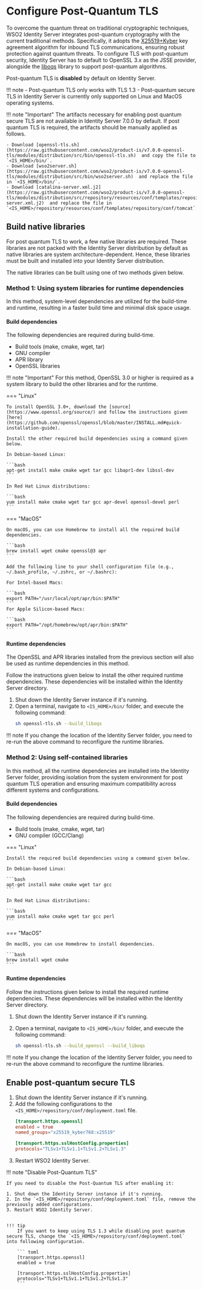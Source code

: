 # Configure Post-Quantum TLS

To overcome the quantum threat on traditional cryptographic techniques, WSO2 Identity Server integrates  post-quantum cryptography with the current traditional methods. Specifically, it adopts the [X25519+Kyber](https://datatracker.ietf.org/doc/draft-tls-westerbaan-xyber768d00/) key agreement algorithm for inbound TLS communications, ensuring robust protection against quantum threats. To configure TLS with post-quantum security, Identity Server has to default to OpenSSL 3.x as the JSSE provider, alongside the [liboqs](https://openquantumsafe.org/liboqs/) library to support post-quantum algorithms.

Post-quantum TLS is **disabled** by default on Identity Server.

!!! note
    - Post-quantum TLS only works with TLS 1.3
    - Post-quantum secure TLS in Identity Server is currently only supported on Linux and MacOS operating systems.

!!! note "Important"
    The artifacts necessary for enabling post quantum secure TLS are not available in Identity Server 7.0.0 by default. If post quantum TLS is required, the artifacts should be manually applied as follows.

    - Download [openssl-tls.sh](https://raw.githubusercontent.com/wso2/product-is/v7.0.0-openssl-tls/modules/distribution/src/bin/openssl-tls.sh)  and copy the file to `<IS_HOME>/bin/`.
    - Download [wso2server.sh](https://raw.githubusercontent.com/wso2/product-is/v7.0.0-openssl-tls/modules/distribution/src/bin/wso2server.sh)  and replace the file in `<IS_HOME>/bin/`.
    - Download [catalina-server.xml.j2](https://raw.githubusercontent.com/wso2/product-is/v7.0.0-openssl-tls/modules/distribution/src/repository/resources/conf/templates/repository/conf/tomcat/catalina-server.xml.j2)  and replace the file in `<IS_HOME>/repository/resources/conf/templates/repository/conf/tomcat`.

## Build native libraries

For post quantum TLS to work, a few native libraries are required. These libraries are not packed with the Identity Server distribution by default as native libraries are system architecture-dependent. Hence, these libraries must be built and installed into your Identity Server distribution.

The native libraries can be built using one of two methods given below.

### Method 1: Using system libraries for runtime dependencies

In this method, system-level dependencies are utilized for the build-time and runtime, resulting in a faster build time and minimal disk space usage.

#### Build dependencies

The following dependencies are required during build-time.

- Build tools (make, cmake, wget, tar)
- GNU compiler
- APR library
- OpenSSL libraries

!!! note "Important"
    For this method, OpenSSL 3.0 or higher is required as a system library to build the other libraries and for the runtime. 

=== "Linux"

    To install OpenSSL 3.0+, download the [source](https://www.openssl.org/source/) and follow the instructions given [here](https://github.com/openssl/openssl/blob/master/INSTALL.md#quick-installation-guide).

    Install the other required build dependencies using a command given below. 

    In Debian-based Linux:

    ```bash
    apt-get install make cmake wget tar gcc libapr1-dev libssl-dev
    ```

    In Red Hat Linux distributions:

    ```bash
    yum install make cmake wget tar gcc apr-devel openssl-devel perl
    ```

=== "MacOS"

    On macOS, you can use Homebrew to install all the required build dependencies.

    ```bash
    brew install wget cmake openssl@3 apr
    ```

    Add the following line to your shell configuration file (e.g., ~/.bash_profile, ~/.zshrc, or ~/.bashrc):

    For Intel-based Macs:

    ```bash
    export PATH="/usr/local/opt/apr/bin:$PATH"
    ```
    For Apple Silicon-based Macs:

    ```bash
    export PATH="/opt/homebrew/opt/apr/bin:$PATH"
    ```

#### Runtime dependencies

The OpenSSL and APR libraries installed from the previous section will also be used as runtime dependencies in this method.

Follow the instructions given below to install the other required runtime dependencies. These dependencies will be installed within the Identity Server directory.

1. Shut down the Identity Server instance if it's running.
2. Open a terminal, navigate to `<IS_HOME>/bin/` folder, and execute the following command:
    ```bash
    sh openssl-tls.sh --build_liboqs
    ```

!!! note
    If you change the location of the Identity Server folder, you need to re-run the above command to reconfigure the runtime libraries.

### Method 2: Using self-contained libraries

In this method, all the runtime dependencies are installed into the Identity Server folder, providing isolation from the system environment for post quantum TLS operation and ensuring maximum compatibility across different systems and configurations.

#### Build dependencies

The following dependencies are required during build-time.

- Build tools (make, cmake, wget, tar)
- GNU compiler (GCC/Clang)

=== "Linux"

    Install the required build dependencies using a command given below.

    In Debian-based Linux:

    ```bash
    apt-get install make cmake wget tar gcc
    ```

    In Red Hat Linux distributions:

    ```bash
    yum install make cmake wget tar gcc perl
    ```

=== "MacOS"

    On macOS, you can use Homebrew to install dependencies.

    ```bash
    brew install wget cmake
    ```

#### Runtime dependencies

Follow the instructions given below to install the required runtime dependencies. These dependencies will be installed within the Identity Server directory.

1. Shut down the Identity Server instance if it's running.
2. Open a terminal, navigate to `<IS_HOME>/bin/` folder, and execute the following command:

    ```bash
    sh openssl-tls.sh --build_openssl --build_liboqs
    ```

!!! note
    If you change the location of the Identity Server folder, you need to re-run the above command to reconfigure the runtime libraries.

## Enable post-quantum secure TLS

1. Shut down the Identity Server instance if it's running.
2. Add the following configurations to the `<IS_HOME>/repository/conf/deployment.toml` file.
    ``` toml
    [transport.https.openssl]
    enabled = true
    named_groups="x25519_kyber768:x25519"

    [transport.https.sslHostConfig.properties]
    protocols="TLSv1+TLSv1.1+TLSv1.2+TLSv1.3"
    ```
3. Restart WSO2 Identity Server.


!!! note "Disable Post-Quantum TLS"

    If you need to disable the Post-Quantum TLS after enabling it:

    1. Shut down the Identity Server instance if it's running.
    2. In the `<IS_HOME>/repository/conf/deployment.toml` file, remove the previously added configurations.
    3. Restart WSO2 Identity Server.


    !!! tip
        If you want to keep using TLS 1.3 while disabling post quantum secure TLS, change the `<IS_HOME>/repository/conf/deployment.toml` into following configuration.
        
        ``` toml
        [transport.https.openssl]
        enabled = true

        [transport.https.sslHostConfig.properties]
        protocols="TLSv1+TLSv1.1+TLSv1.2+TLSv1.3"
        ```
